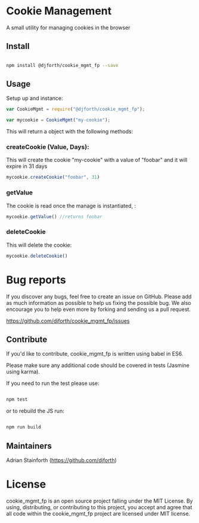 # Cookie Management

A small utility for managing cookies in the browser

## Install

```bash

npm install @djforth/cookie_mgmt_fp --save

```

## Usage

Setup up and instance:

```javascript
var CookieMgmt = require("@djforth/cookie_mgmt_fp");

var mycookie = CookieMgmt("my-cookie");

```

This will return a object with the following methods:

### createCookie (Value, Days):

This will create the cookie "my-cookie" with a value of "foobar" and it will expire in 31 days

```javascript
mycookie.createCookie("foobar", 31)
```
### getValue

The cookie is read once the manage is instantiated, :
```javascript
mycookie.getValue() //returns foobar
```

### deleteCookie

This will delete the cookie:
```javascript
mycookie.deleteCookie()
```

# Bug reports

If you discover any bugs, feel free to create an issue on GitHub. Please add as much information as possible to help us fixing the possible bug. We also encourage you to help even more by forking and sending us a pull request.

https://github.com/djforth/cookie_mgmt_fp/issues

## Contribute

If you'd like to contribute, cookie_mgmt_fp is written using babel in ES6.

Please make sure any additional code should be covered in tests (Jasmine using karma).

If you need to run the test please use:

``` bash

npm test

```

or to rebuild the JS run:

``` bash

npm run build

```

## Maintainers

Adrian Stainforth (https://github.com/djforth)

# License

cookie_mgmt_fp is an open source project falling under the MIT License. By using, distributing, or contributing to this project, you accept and agree that all code within the cookie_mgmt_fp project are licensed under MIT license.








